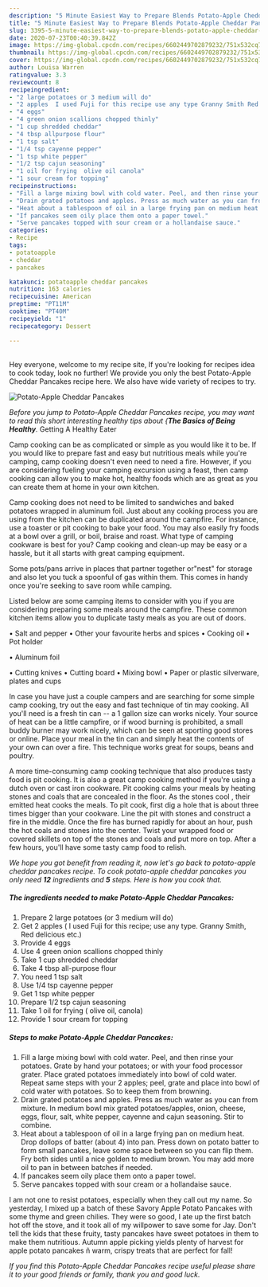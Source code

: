 ```yaml
---
description: "5 Minute Easiest Way to Prepare Blends Potato-Apple Cheddar Pancakes"
title: "5 Minute Easiest Way to Prepare Blends Potato-Apple Cheddar Pancakes"
slug: 3395-5-minute-easiest-way-to-prepare-blends-potato-apple-cheddar-pancakes
date: 2020-07-23T00:40:39.842Z
image: https://img-global.cpcdn.com/recipes/6602449702879232/751x532cq70/potato-apple-cheddar-pancakes-recipe-main-photo.jpg
thumbnail: https://img-global.cpcdn.com/recipes/6602449702879232/751x532cq70/potato-apple-cheddar-pancakes-recipe-main-photo.jpg
cover: https://img-global.cpcdn.com/recipes/6602449702879232/751x532cq70/potato-apple-cheddar-pancakes-recipe-main-photo.jpg
author: Louisa Warren
ratingvalue: 3.3
reviewcount: 8
recipeingredient:
- "2 large potatoes or 3 medium will do"
- "2 apples  I used Fuji for this recipe use any type Granny Smith Red delicious etc"
- "4 eggs"
- "4 green onion scallions chopped thinly"
- "1 cup shredded cheddar"
- "4 tbsp allpurpose flour"
- "1 tsp salt"
- "1/4 tsp cayenne pepper"
- "1 tsp white pepper"
- "1/2 tsp cajun seasoning"
- "1 oil for frying  olive oil canola"
- "1 sour cream for topping"
recipeinstructions:
- "Fill a large mixing bowl with cold water. Peel, and then rinse your potatoes. Grate by hand your potatoes; or with your food processor grater. Place grated potatoes immediately into bowl of cold water. Repeat same steps with your 2 apples; peel, grate and place into bowl of cold water with potatoes. So to keep them from browning."
- "Drain grated potatoes and apples. Press as much water as you can from mixture. In medium bowl mix  grated potatoes/apples, onion, cheese, eggs, flour, salt, white pepper,  cayenne and cajun seasoning. Stir to combine."
- "Heat about a tablespoon of oil in a large frying pan on medium heat. Drop dollops of batter (about 4) into pan. Press down on potato batter to form small pancakes, leave some space between so you can flip them. Fry both sides until a nice golden to medium brown. You may add more oil  to pan in between batches if needed."
- "If pancakes seem oily place them onto a paper towel."
- "Serve pancakes topped with sour cream or a hollandaise sauce."
categories:
- Recipe
tags:
- potatoapple
- cheddar
- pancakes

katakunci: potatoapple cheddar pancakes 
nutrition: 163 calories
recipecuisine: American
preptime: "PT11M"
cooktime: "PT40M"
recipeyield: "1"
recipecategory: Dessert

---
```

<br>
Hey everyone, welcome to my recipe site, If you're looking for recipes idea to cook today, look no further! We provide you only the best Potato-Apple Cheddar Pancakes recipe here. We also have wide variety of recipes to try.
<br>


![Potato-Apple Cheddar Pancakes](https://img-global.cpcdn.com/recipes/6602449702879232/751x532cq70/potato-apple-cheddar-pancakes-recipe-main-photo.jpg)

<i>Before you jump to Potato-Apple Cheddar Pancakes recipe, you may want to read this short interesting healthy tips about {<strong>The Basics of Being Healthy</strong>.</i>
Getting A Healthy Eater

    
Camp cooking can be as complicated or simple as you would like it to be. If you would like to prepare fast and easy but nutritious meals while you're camping, camp cooking doesn't even need to need a fire. However, if you are considering fueling your camping excursion using a feast, then camp cooking can allow you to make hot, healthy foods which are as great as you can create them at home in your own kitchen.

Camp cooking does not need to be limited to sandwiches and baked potatoes wrapped in aluminum foil.  Just about any cooking process you are using from the kitchen can be duplicated around the campfire. For instance, use a toaster or pit cooking to bake your food. You may also easily fry foods at a bowl over a grill, or boil, braise and roast. What type of camping cookware is best for you? Camp cooking and clean-up may be easy or a hassle, but it all starts with great camping equipment.

Some pots/pans arrive in places that partner together or"nest" for storage and also let you tuck a spoonful of gas within them. This comes in handy once you're seeking to save room while camping.

Listed below are some camping items to consider with you if you are considering preparing some meals around the campfire. These common kitchen items allow you to duplicate tasty meals as you are out of doors.

• Salt and pepper
• Other your favourite herbs and spices
• Cooking oil
• Pot holder

• Aluminum foil

• Cutting knives
• Cutting board
• Mixing bowl
• Paper or plastic silverware, plates and cups

In case you have just a couple campers and are searching for some simple camp cooking, try out the easy and fast technique of tin may cooking. All you'll need is a fresh tin can -- a 1 gallon size can works nicely. Your source of heat can be a little campfire, or if wood burning is prohibited, a small buddy burner may work nicely, which can be seen at sporting good stores or online. Place your meal in the tin can and simply heat the contents of your own can over a fire.  This technique works great for soups, beans and poultry.

A more time-consuming camp cooking technique that also produces tasty food is pit cooking.  It is also a great camp cooking method if you're using a dutch oven or cast iron cookware. Pit cooking calms your meals by heating stones and coals that are concealed in the floor. As the stones cool , their emitted heat cooks the meals. To pit cook, first dig a hole that is about three times bigger than your cookware. Line the pit with stones and construct a fire in the middle. Once the fire has burned rapidly for about an hour, push the hot coals and stones into the center. Twist your wrapped food or covered skillets on top of the stones and coals and put more on top. After a few hours, you'll have some tasty camp food to relish.


<i>We hope you got benefit from reading it, now let's go back to potato-apple cheddar pancakes recipe. To cook potato-apple cheddar pancakes you only need <strong>12</strong> ingredients and <strong>5</strong> steps. Here is how you cook that.
</i>

##### The ingredients needed to make Potato-Apple Cheddar Pancakes:

1. Prepare 2 large potatoes (or 3 medium will do)
1. Get 2 apples ( I used Fuji for this recipe; use any type. Granny Smith, Red delicious etc.)
1. Provide 4 eggs
1. Use 4 green onion scallions chopped thinly
1. Take 1 cup shredded cheddar
1. Take 4 tbsp all-purpose flour
1. You need 1 tsp salt
1. Use 1/4 tsp cayenne pepper
1. Get 1 tsp white pepper
1. Prepare 1/2 tsp cajun seasoning
1. Take 1 oil for frying ( olive oil, canola)
1. Provide 1 sour cream for topping


##### Steps to make Potato-Apple Cheddar Pancakes:

1. Fill a large mixing bowl with cold water. Peel, and then rinse your potatoes. Grate by hand your potatoes; or with your food processor grater. Place grated potatoes immediately into bowl of cold water. Repeat same steps with your 2 apples; peel, grate and place into bowl of cold water with potatoes. So to keep them from browning.
1. Drain grated potatoes and apples. Press as much water as you can from mixture. In medium bowl mix  grated potatoes/apples, onion, cheese, eggs, flour, salt, white pepper,  cayenne and cajun seasoning. Stir to combine.
1. Heat about a tablespoon of oil in a large frying pan on medium heat. Drop dollops of batter (about 4) into pan. Press down on potato batter to form small pancakes, leave some space between so you can flip them. Fry both sides until a nice golden to medium brown. You may add more oil  to pan in between batches if needed.
1. If pancakes seem oily place them onto a paper towel.
1. Serve pancakes topped with sour cream or a hollandaise sauce.


I am not one to resist potatoes, especially when they call out my name. So yesterday, I mixed up a batch of these Savory Apple Potato Pancakes with some thyme and green chilies. They were so good, I ate up the first batch hot off the stove, and it took all of my willpower to save some for Jay. Don&#39;t tell the kids that these fruity, tasty pancakes have sweet potatoes in them to make them nutritious. Autumn apple picking yields plenty of harvest for apple potato pancakes ñ warm, crispy treats that are perfect for fall! 

<i>If you find this Potato-Apple Cheddar Pancakes recipe useful please share it to your good friends or family, thank you and good luck.</i>
